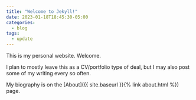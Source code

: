 ```yaml
---
title: "Welcome to Jekyll!"
date: 2023-01-18T18:45:30-05:00
categories:
  - blog
tags:
  - update
---
```


This is my personal website. Welcome.

I plan to mostly leave this as a CV/portfolio type of deal, but I may also post some of my writing every so often.

My biography is on the [About]({{ site.baseurl }}{% link about.html %}) page.